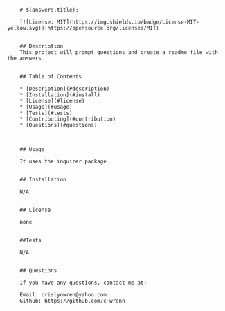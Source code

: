 

        # $(answers.title);

        [![License: MIT](https://img.shields.io/badge/License-MIT-yellow.svg)](https://opensource.org/licenses/MIT)


        ## Description
        This project will prompt questions and create a readme file with the answers


        ## Table of Contents
        
        * [Description](#description)
        * [Installation](#install)
        * [License](#license)
        * [Usage](#usage)
        * [Tests](#tests)
        * [Contributing](#contribution)
        * [Questions](#questions)

       

        ## Usage

        It uses the inquirer package


        ## Installation

        N/A


        ## License

        none


        ##Tests

        N/A


        ## Questions

        If you have any questions, contact me at:

        Email: crislynwren@yahoo.com
        Github: https://github.com/c-wrenn
        
        